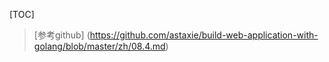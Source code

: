 [TOC]

> [参考github] (https://github.com/astaxie/build-web-application-with-golang/blob/master/zh/08.4.md)